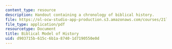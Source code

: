 ```yaml
---
content_type: resource
description: Handout containing a chronology of biblical history.
file: https://ol-ocw-studio-app-production.s3.amazonaws.com/courses/21l-707-arthurian-literature-and-celtic-colonization-spring-2005/d903715b615c6b1a87401d7190550e0d_3_biblic_mod_his.pdf
file_type: application/pdf
resourcetype: Document
title: Biblical Model of History
uid: d903715b-615c-6b1a-8740-1d7190550e0d
---
```

